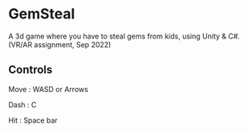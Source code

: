 # GemSteal
A 3d game where you have to steal gems from kids, using Unity & C#. (VR/AR assignment, Sep 2022)

## Controls
Move : WASD or Arrows

Dash : C

Hit : Space bar
